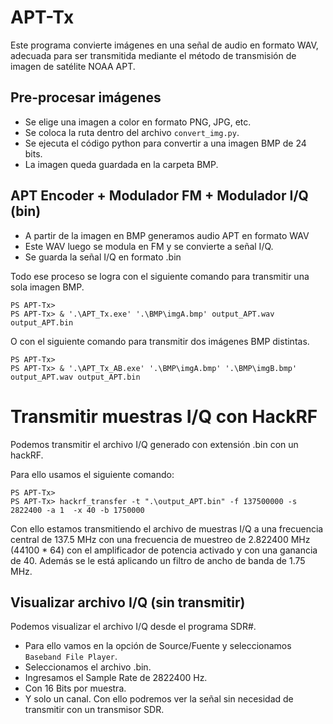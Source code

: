# APT-Tx
Este programa convierte imágenes en una señal de audio en formato WAV, adecuada para ser transmitida mediante el método de transmisión de imagen de satélite NOAA APT.

## Pre-procesar imágenes

- Se elige una imagen a color en formato PNG, JPG, etc.
- Se coloca la ruta dentro del archivo `convert_img.py`.
- Se ejecuta el código python para convertir a una imagen BMP de 24 bits.
- La imagen queda guardada en la carpeta BMP.

## APT Encoder + Modulador FM + Modulador I/Q (bin)

- A partir de la imagen en BMP generamos audio APT en formato WAV
- Este WAV luego se modula en FM y se convierte a señal I/Q.
- Se guarda la señal I/Q en formato .bin

Todo ese proceso se logra con el siguiente comando para transmitir una sola imagen BMP.
```PS
PS APT-Tx> 
PS APT-Tx> & '.\APT_Tx.exe' '.\BMP\imgA.bmp' output_APT.wav output_APT.bin
```

O con el siguiente comando para transmitir dos imágenes BMP distintas.
```PS
PS APT-Tx> 
PS APT-Tx> & '.\APT_Tx_AB.exe' '.\BMP\imgA.bmp' '.\BMP\imgB.bmp'  output_APT.wav output_APT.bin
```

# Transmitir muestras I/Q con HackRF

Podemos transmitir el archivo I/Q generado con extensión .bin con un hackRF.

Para ello usamos el siguiente comando:

```PS
PS APT-Tx> 
PS APT-Tx> hackrf_transfer -t ".\output_APT.bin" -f 137500000 -s 2822400 -a 1  -x 40 -b 1750000
```

Con ello estamos transmitiendo el archivo de muestras I/Q  a una frecuencia central de 137.5 MHz con una frecuencia de muestreo de 2.822400 MHz (44100 * 64) con el amplificador de potencia activado y con una ganancia de 40. Además se le está aplicando un filtro de ancho de banda de 1.75 MHz.


## Visualizar archivo I/Q (sin transmitir)

Podemos visualizar el archivo I/Q desde el programa SDR#.
- Para ello vamos en la opción de Source/Fuente y seleccionamos `Baseband File Player`.
- Seleccionamos el archivo .bin.
- Ingresamos el Sample Rate de 2822400 Hz.
- Con 16 Bits por muestra.
- Y solo un canal.
Con ello podremos ver la señal sin necesidad de transmitir con un transmisor SDR.